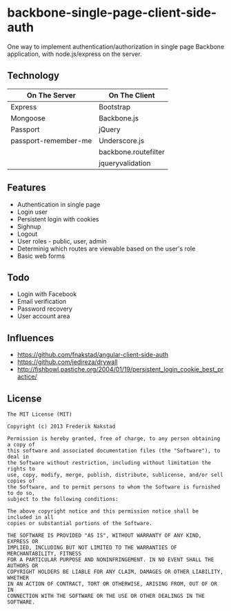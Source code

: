 backbone-single-page-client-side-auth
========================

One way to implement authentication/authorization in single page Backbone application, with node.js/express on the server.

Technology
------------

| On The Server | On The Client  | 
| ------------- | -------------- |
| Express       | Bootstrap      |        
| Mongoose      | Backbone.js    |        
| Passport      | jQuery         |             
| passport-remember-me      | Underscore.js  |             
|          | backbone.routefilter   |             
|        | jqueryvalidation      |             

Features
------------
 - Authentication in single page 
 - Login user 
 - Persistent login with cookies
 - Sighnup
 - Logout
 - User roles - public, user, admin
 - Determinig which routes are viewable based on the user's role
 - Basic web forms 
 
 Todo
------------
 - Login with Facebook
 - Email verification 
 - Password recovery 
 - User account area

Influences
------------
 - https://github.com/fnakstad/angular-client-side-auth
 - https://github.com/jedireza/drywall
 - http://fishbowl.pastiche.org/2004/01/19/persistent_login_cookie_best_practice/

## License
```
The MIT License (MIT)

Copyright (c) 2013 Frederik Nakstad

Permission is hereby granted, free of charge, to any person obtaining a copy of
this software and associated documentation files (the "Software"), to deal in
the Software without restriction, including without limitation the rights to
use, copy, modify, merge, publish, distribute, sublicense, and/or sell copies of
the Software, and to permit persons to whom the Software is furnished to do so,
subject to the following conditions:

The above copyright notice and this permission notice shall be included in all
copies or substantial portions of the Software.

THE SOFTWARE IS PROVIDED "AS IS", WITHOUT WARRANTY OF ANY KIND, EXPRESS OR
IMPLIED, INCLUDING BUT NOT LIMITED TO THE WARRANTIES OF MERCHANTABILITY, FITNESS
FOR A PARTICULAR PURPOSE AND NONINFRINGEMENT. IN NO EVENT SHALL THE AUTHORS OR
COPYRIGHT HOLDERS BE LIABLE FOR ANY CLAIM, DAMAGES OR OTHER LIABILITY, WHETHER
IN AN ACTION OF CONTRACT, TORT OR OTHERWISE, ARISING FROM, OUT OF OR IN
CONNECTION WITH THE SOFTWARE OR THE USE OR OTHER DEALINGS IN THE SOFTWARE.
```
